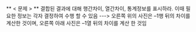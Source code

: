 ** < 문제 > **
결합된 결과에 대해 행간차이, 열간차이, 통계정보를 표시하라. 이때 필요한 정보는 각자 결정하여 수행
할 수 있음 
---> 오른쪽 위의 사진은 –1행 뒤의 차이를 계산한 것이며, 오른쪽 아래 사진은 –1열 뒤의 차이를 계산
한 것임

